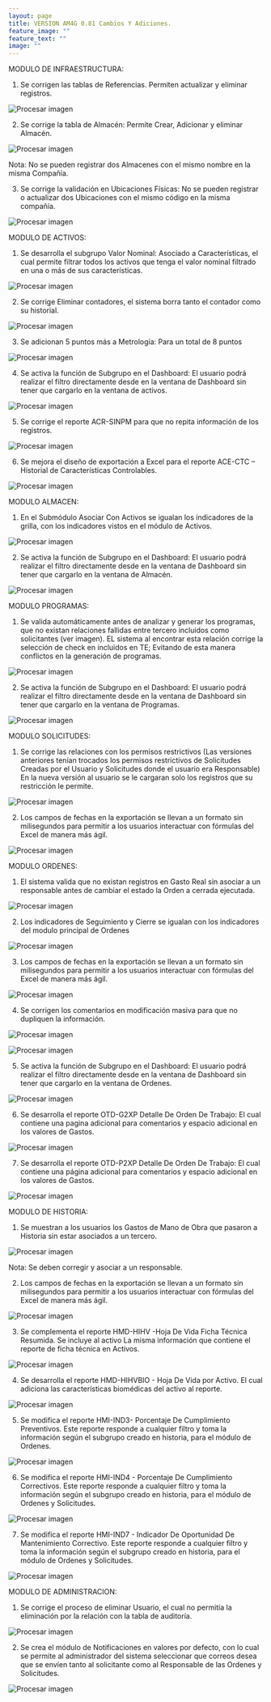```yaml
---
layout: page
title: VERSION AM4G 0.81 Cambios Y Adiciones.
feature_image: ""
feature_text: ""
image: ""
---
```

MODULO DE INFRAESTRUCTURA:

1. Se corrigen las tablas de Referencias. Permiten actualizar y eliminar registros.

![Procesar imagen](https://ayuda.winsoftware.com.co/assets/images/uploads/Referencias.png)

2. Se corrige la tabla de Almacén:  Permite Crear, Adicionar y eliminar Almacén.

![Procesar imagen](https://ayuda.winsoftware.com.co/assets/images/uploads/Almacen.png)

Nota: No se pueden registrar dos Almacenes con el mismo nombre en la misma Compañía.


3. Se corrige la validación en Ubicaciones Físicas: No se pueden registrar o actualizar dos Ubicaciones con el mismo código en la misma compañía.

![Procesar imagen](https://ayuda.winsoftware.com.co/assets/images/uploads/UbiFIsi.png)


MODULO DE ACTIVOS:

1. Se desarrolla el subgrupo Valor Nominal: Asociado a Características, el cual permite filtrar todos los activos que tenga el valor nominal filtrado en una o más de sus características.

![Procesar imagen](https://ayuda.winsoftware.com.co/assets/images/uploads/ValorNominal.png)

2. Se corrige Eliminar contadores, el sistema borra tanto el contador como su historial.

![Procesar imagen](https://ayuda.winsoftware.com.co/assets/images/uploads/DeleteCont.png)

3. Se adicionan 5 puntos más a Metrología: Para un total de 8 puntos

![Procesar imagen](https://ayuda.winsoftware.com.co/assets/images/uploads/AddMetrol.png)

4. Se activa la función de Subgrupo en el Dashboard: El usuario podrá realizar el filtro directamente desde en la ventana de Dashboard sin tener que cargarlo en la ventana de activos.

![Procesar imagen](https://ayuda.winsoftware.com.co/assets/images/uploads/DashAct.png)

5. Se corrige el reporte ACR-SINPM para que no repita información de los registros.

![Procesar imagen](https://ayuda.winsoftware.com.co/assets/images/uploads/RepACRSINPM.png)

6. Se mejora el diseño de exportación a Excel para el reporte ACE-CTC – Historial de Características Controlables.

![Procesar imagen](https://ayuda.winsoftware.com.co/assets/images/uploads/RepACECTC.png)


MODULO ALMACEN:

1. En el Submódulo Asociar Con Activos se igualan los indicadores de la grilla, con los indicadores vistos en el módulo de Activos.

![Procesar imagen](https://ayuda.winsoftware.com.co/assets/images/uploads/AsociarActivos.png)


 

2. Se activa la función de Subgrupo en el Dashboard: El usuario podrá realizar el filtro directamente desde en la ventana de Dashboard sin tener que cargarlo en la ventana de Almacén.

![Procesar imagen](https://ayuda.winsoftware.com.co/assets/images/uploads/DashAlmacen.png)


 



MODULO PROGRAMAS:

1. Se valida automáticamente antes de analizar y generar los programas, que no existan relaciones fallidas entre tercero incluidos como solicitantes (ver imagen). EL sistema al encontrar esta relación corrige la selección de check en incluidos en TE; Evitando de esta manera conflictos en la generación de programas.


 
![Procesar imagen](https://ayuda.winsoftware.com.co/assets/images/uploads/ProgError.png)




2. Se activa la función de Subgrupo en el Dashboard: El usuario podrá realizar el filtro directamente desde en la ventana de Dashboard sin tener que cargarlo en la ventana de Programas.


 
![Procesar imagen](https://ayuda.winsoftware.com.co/assets/images/uploads/DashProg.png)



MODULO SOLICITUDES:



1. Se corrige las relaciones con los permisos restrictivos (Las versiones anteriores tenían trocados los permisos restrictivos de Solicitudes Creadas por el Usuario y Solicitudes donde el usuario era Responsable)
En la nueva versión al usuario se le cargaran solo los registros que su restricción le permite.

![Procesar imagen](https://ayuda.winsoftware.com.co/assets/images/uploads/PermitSS.png)


 
2. Los campos de fechas en la exportación se llevan a un formato sin milisegundos para permitir a los usuarios interactuar con fórmulas del Excel de manera más ágil.

![Procesar imagen](https://ayuda.winsoftware.com.co/assets/images/uploads/ExportSS.png)



 





MODULO ORDENES:



1. El sistema valida que no existan registros en Gasto Real sin asociar a un responsable antes de cambiar el estado la Orden a cerrada ejecutada.

![Procesar imagen](https://ayuda.winsoftware.com.co/assets/images/uploads/ValidOT.png)


 





2. Los indicadores de Seguimiento y Cierre se igualan con los indicadores del modulo principal de Ordenes

![Procesar imagen](https://ayuda.winsoftware.com.co/assets/images/uploads/TraceCloseInd.png) 

 




3. Los campos de fechas en la exportación se llevan a un formato sin milisegundos para permitir a los usuarios interactuar con fórmulas del Excel de manera más ágil.

![Procesar imagen](https://ayuda.winsoftware.com.co/assets/images/uploads/ExportOT.png)



 











4. Se corrigen los comentarios en modificación masiva para que no dupliquen la información.

![Procesar imagen](https://ayuda.winsoftware.com.co/assets/images/uploads/ModComU.png) 


 
![Procesar imagen](https://ayuda.winsoftware.com.co/assets/images/uploads/ModComD.png)
 

5. Se activa la función de Subgrupo en el Dashboard: El usuario podrá realizar el filtro directamente desde en la ventana de Dashboard sin tener que cargarlo en la ventana de Ordenes.  

![Procesar imagen](https://ayuda.winsoftware.com.co/assets/images/uploads/DashOT.png)




6. Se desarrolla el reporte OTD-G2XP  Detalle De Orden De Trabajo: El cual contiene una pagina adicional para comentarios y espacio adicional en los valores de Gastos.

![Procesar imagen](https://ayuda.winsoftware.com.co/assets/images/uploads/RepOTD-G2XP.png)


 


7. Se desarrolla el reporte OTD-P2XP  Detalle De Orden De Trabajo: El cual contiene una página adicional para comentarios y espacio adicional en los valores de Gastos.

![Procesar imagen](https://ayuda.winsoftware.com.co/assets/images/uploads/RepOTD-P2XP.png)


 




MODULO DE HISTORIA:



1. Se muestran a los usuarios los Gastos de Mano de Obra que pasaron a Historia sin estar asociados a un tercero.

![Procesar imagen](https://ayuda.winsoftware.com.co/assets/images/uploads/GastRRespHI.png)


 

Nota: Se deben corregir y asociar a un responsable.


2. Los campos de fechas en la exportación se llevan a un formato sin milisegundos para permitir a los usuarios interactuar con fórmulas del Excel de manera más ágil.

 
![Procesar imagen](https://ayuda.winsoftware.com.co/assets/images/uploads/ExportHI.png)


 




3. Se complementa el reporte HMD-HIHV -Hoja De Vida Ficha Técnica Resumida. Se incluye al activo
La misma información que contiene el reporte de ficha técnica en Activos.

![Procesar imagen](https://ayuda.winsoftware.com.co/assets/images/uploads/RepHMDHIHV.png)


 


4. Se desarrolla el reporte HMD-HIHVBIO - Hoja De Vida por Activo. El cual adiciona las características biomédicas del activo al reporte.

![Procesar imagen](https://ayuda.winsoftware.com.co/assets/images/uploads/RepHMDHIHVBIO.png)


 

5. Se modifica el reporte HMI-IND3- Porcentaje De Cumplimiento Preventivos. Este reporte responde a cualquier filtro y toma la información según el subgrupo creado en historia, para el módulo de Ordenes.

![Procesar imagen](https://ayuda.winsoftware.com.co/assets/images/uploads/RepHMIIND3.png)

 

6. Se modifica el reporte HMI-IND4 - Porcentaje De Cumplimiento Correctivos. Este reporte responde a cualquier filtro y toma la información según el subgrupo creado en historia, para el módulo de Ordenes y Solicitudes.

![Procesar imagen](https://ayuda.winsoftware.com.co/assets/images/uploads/RepHMIIND4.png)

 

7. Se modifica el reporte HMI-IND7 - Indicador De Oportunidad De Mantenimiento Correctivo. Este reporte responde a cualquier filtro y toma la información según el subgrupo creado en historia, para el módulo de Ordenes y Solicitudes.

![Procesar imagen](https://ayuda.winsoftware.com.co/assets/images/uploads/RepHMIIND7.png)


 




MODULO DE ADMINISTRACION:



1. Se corrige el proceso de eliminar Usuario, el cual no permitía la eliminación por la relación con la tabla de auditoría.

![Procesar imagen](https://ayuda.winsoftware.com.co/assets/images/uploads/DeleteUser.png) 


 


2. Se crea el módulo de Notificaciones en valores por defecto, con lo cual se permite al administrador del sistema seleccionar que correos desea que se envíen tanto al solicitante como al Responsable de las Ordenes y Solicitudes. 

![Procesar imagen](https://ayuda.winsoftware.com.co/assets/images/uploads/Notificaciones.png)


 

